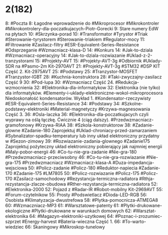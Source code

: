 
# 2(182)

8: #Poczta 
	8: Łagodne wprowadzenie do #Mikroprocesor #Mikrokontroler  #Mikrokontrolery-dla-poczatkujacych-Piotr-Gorecki
	9: Stare numery EdW na płytach
10: #Skrzynka-porad 
	10: #Transformator #Tyrystor #Triak #Sterowanie-tyrystorem #Sterowanie-triakiem #Regulator-mocy 
	11: #Filtrowanie #Zasilacz-filtry #ESR-Equivalent-Series-Resistance #Odsprzeganie #Wzmacniacz-klasa-D 
14: #Konkurs 
	14: #Jak-to-dziala #Wzmacniacz-operacyjny 
	14: #Jak-to-dziala-rozwiazanie #Uklad-z-2-tranzystorami 
15: #Projekty-AVT 
	15: #Projekty-AVT-3g #Odbiornik #Uklady-SDR na #Pasmo-2m Kit-2970AVT
	21: #Projekty-AVT-3g #STM32 #DSP KIT Część 2. Kit-2975AVT
25: #Podstawy 
	25: #Tranzystor-MOSFET #Tranzystor-IGBT
28: #Kuchnia-konstruktora 
	28: #Taki-zwyczajny-zasilacz Część 9
30: #Pod-lupa 
	30: #Wzmacniacz Część 24. #Redukcja-wzmocnienia
32: #Elektronika-dla-informatykow 
	32: Elektronika (nie tylko) dla informatyków. #Elementy-i-uklady-elektroniczne-wokol-mikroprocesora Niedoskonałość kondensatorów. Wykład 1. #Kondensator-rzeczywisty #ESR-Equivalent-Series-Resistance 
34: #Podstawy 
	34: #Szkolne-podstawy-elektroniki #Material-magnetyczy #Krzywa-magnesowania Część 3.
36: #Osla-laczka 
	36: #Elektronika-dla-poczatkujacych czyli wyprawy na oślą łączkę. Ćwicznie 4 (ciąg dalszy). #Przedwzmacniacz-gramofonowy #Krzywa-RIAA 
38: #Szkola-konstruktorow 
	 38: #Zadanie-glowne #Zadanie-180 Zaprojektuj #Uklad-chroniacy-przed-zamarzaniem #Sybnalizator-spadku-temperatury lub inny układ elektroniczny przydatny w #Sezon-zimowy
	 39: #Rozwiazanie-zadania-glownego #Zadanie175 Zaprojektuj pożyteczny układ elektroniczny pobierający jak najmniej energii #Maly-pobor-energii 
	 46: #Co-tu-nie-gra-zadanie #Nie-gra-180 #Przedwzmacniacz-przeciwsobny
	 46: #Co-tu-nie-gra-rozwiazanie #Nie-gra-175 #Przedwzmacniacz #Wzmacniacz-klasa-A #Duza-impedancja-wejsciowa 
	 50: #Policz-zadanie #Policz-180 #Reduktor-napiecia #Zadanie-170 #Zadanie-175 #LM7805 
	 50: #Policz-rozwiazanie #Policz-175 #Policz-170 #Zasilacz-samochodowy #Rezystancja-termiczna-radiatora #Rthja-rezystancja-zlacze-obudowa #Rther-rezystancja-termiczna-radiatora
52: #Elektronika-2000 
	52: Pojazd z #Radar-IR #Robot-mobilny Kit-2969AVT
55: #Forum-czytelnikow 
	55: Prosty #Podswietlacz #Dioda-LED-RGB 
	56: Osobista #Klimatyzacja-dwustrefowa
	58: #Plytka-pomocnicza-ATMEGA8
	60: #Wzmaczniacz-MP3 
61: #Warsztatowe-patenty 
	61: #Plytki-drukowane-ekologiczne #Plytki-drukowane w warunkach domowych 
	62: #Warsztat-elektronika 
64: #Magazyn-elektroniki-uzytkowej 
	64: #Poznac-i-zrozumiec-szprzet #Energy-harvest #Bateria-wieczna Część 1.
66: #To-warto-wiedziec
	66: Skaningowy #Mikroskop-tunelowy
